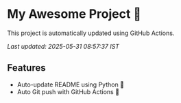 # My Awesome Project 🚀

This project is automatically updated using GitHub Actions.

_Last updated: 2025-05-31 08:57:37 IST_

## Features
- Auto-update README using Python 🐍
- Auto Git push with GitHub Actions 🤖
